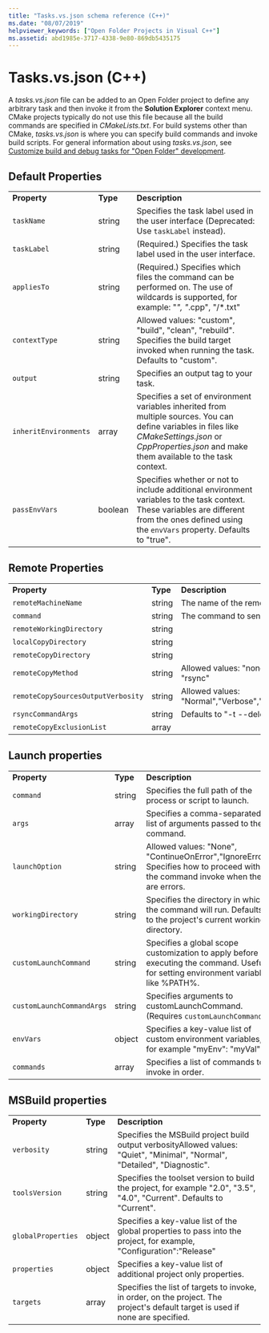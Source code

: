 ```yaml
---
title: "Tasks.vs.json schema reference (C++)"
ms.date: "08/07/2019"
helpviewer_keywords: ["Open Folder Projects in Visual C++"]
ms.assetid: abd1985e-3717-4338-9e80-869db5435175
---
```

# Tasks.vs.json (C++)

A *tasks.vs.json* file can be added to an Open Folder project to define any arbitrary task and then invoke it from the **Solution Explorer** context menu. CMake projects typically do not use this file because all the build commands are specified in *CMakeLists.txt*. For build systems other than CMake, *tasks.vs.json* is where you can specify build commands and invoke build scripts. For general information about using *tasks.vs.json*, see [Customize build and debug tasks for "Open Folder" development](/visualstudio/ide/customize-build-and-debug-tasks-in-visual-studio).

## Default Properties

||||
|-|-|-|
|**Property**|**Type**|**Description**|
|`taskName`|string| Specifies the task label used in the user interface (Deprecated: Use `taskLabel` instead).|
|`taskLabel`|string| (Required.) Specifies the task label used in the user interface.|
|`appliesTo`|string| (Required.) Specifies which files the command can be performed on. The use of wildcards is supported, for example: "*", "*.cpp", "/*.txt"|
|`contextType`|string| Allowed values: "custom", "build", "clean", "rebuild". Specifies the build target invoked when running the task. Defaults to "custom".|
|`output`|string| Specifies an output tag to your task.|
|`inheritEnvironments`|array| Specifies a set of environment variables inherited from multiple sources. You can define variables in files like *CMakeSettings.json* or *CppProperties.json* and make them available to the task context.|
|`passEnvVars`|boolean| Specifies whether or not to include additional environment variables to the task context. These variables are different from the ones defined using the `envVars` property. Defaults to "true".|

## Remote Properties

||||
|-|-|-|
|**Property**|**Type**|**Description**|
|`remoteMachineName`|string|The name of the remote machine.|
|`command`|string|The command to send.|
|`remoteWorkingDirectory`|string| |
|`localCopyDirectory`|string| |
|`remoteCopyDirectory`|string| |
|`remoteCopyMethod`|string| Allowed values: "none", "sftp", "rsync"| |
|`remoteCopySourcesOutputVerbosity`|string| Allowed values: "Normal","Verbose","Diagnostic".| |
|`rsyncCommandArgs`|string|Defaults to "-t --delete"| |
|`remoteCopyExclusionList`|array| |

## Launch properties

||||
|-|-|-|
|**Property**|**Type**|**Description**|
|`command`|string| Specifies the full path of the process or script to launch.|
|`args`|array| Specifies a comma-separated list of arguments passed to the command.|
|`launchOption`|string| Allowed values: "None", "ContinueOnError","IgnoreError". Specifies how to proceed with the command invoke when there are errors.|
|`workingDirectory`|string| Specifies the directory in which the command will run. Defaults to the project's current working directory.|
|`customLaunchCommand`|string| Specifies a global scope customization to apply before executing the command. Useful for setting environment variables like %PATH%.|
|`customLaunchCommandArgs`|string| Specifies arguments to customLaunchCommand. (Requires `customLaunchCommand`|
|`envVars`|object| Specifies a key-value list of custom environment variables, for example "myEnv": "myVal"|
|`commands`|array| Specifies a list of commands to invoke in order.|

## MSBuild properties

||||
|-|-|-|
|**Property**|**Type**|**Description**|
|`verbosity`|string| Specifies the MSBuild project build output verbosityAllowed values: "Quiet", "Minimal", "Normal", "Detailed", "Diagnostic".|
|`toolsVersion`|string| Specifies the toolset version to build the project, for example "2.0", "3.5", "4.0", "Current". Defaults to "Current".|
|`globalProperties`|object|Specifies a key-value list of the global properties to pass into the project, for example, "Configuration":"Release"|
|`properties`|object| Specifies a key-value list of additional project only properties.|
|`targets`|array| Specifies the list of targets to invoke, in order, on the project. The project's default target is used if none are specified.|
